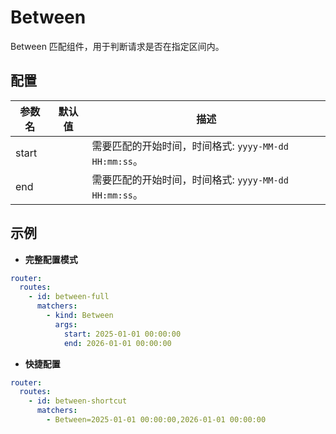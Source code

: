# Between

Between 匹配组件，用于判断请求是否在指定区间内。

## 配置

| 参数名   | 默认值 | 描述                                     |
|-------|-----|----------------------------------------|
| start |     | 需要匹配的开始时间，时间格式: `yyyy-MM-dd HH:mm:ss`。 |
| end   |     | 需要匹配的开始时间，时间格式: `yyyy-MM-dd HH:mm:ss`。 | 

## 示例

- **完整配置模式**

```yaml
router:
  routes:
    - id: between-full
      matchers:
        - kind: Between
          args:
            start: 2025-01-01 00:00:00
            end: 2026-01-01 00:00:00
```

- **快捷配置**

```yaml
router:
  routes:
    - id: between-shortcut
      matchers:
        - Between=2025-01-01 00:00:00,2026-01-01 00:00:00
```